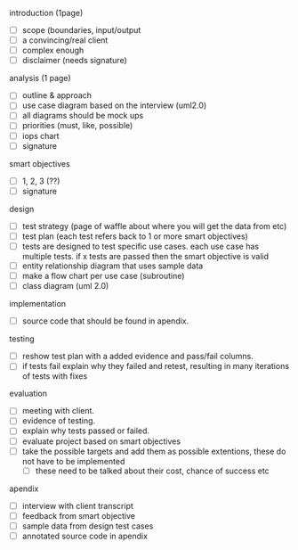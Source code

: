 introduction (1page)
- [ ] scope (boundaries, input/output
- [ ] a convincing/real client
- [ ] complex enough
- [ ] disclaimer (needs signature)

analysis (1 page)
- [ ] outline & approach
- [ ] use case diagram based on the interview (uml2.0)
- [ ] all diagrams should be mock ups
- [ ] priorities (must, like, possible)
- [ ] iops chart
- [ ] signature

smart objectives
- [ ] 1, 2, 3 (??)
- [ ] signature

design
- [ ] test strategy (page of waffle about where you will get the data from etc)
- [ ] test plan (each test refers back to 1 or more smart objectives)
- [ ] tests are designed to test specific use cases. each use case has multiple tests. if x tests are passed then the smart objective is valid
- [ ] entity relationship diagram that uses sample data
- [ ] make a flow chart per use case (subroutine)
- [ ] class diagram (uml 2.0)

implementation
- [ ] source code that should be found in apendix.

testing
- [ ] reshow test plan with a added evidence and pass/fail columns.
- [ ] if tests fail explain why they failed and retest, resulting in many iterations of tests with fixes

evaluation
- [ ] meeting with client.
- [ ] evidence of testing.
- [ ] explain why tests passed or failed.
- [ ] evaluate project based on smart objectives
- [ ] take the possible targets and add them as possible extentions, these do not have to be implemented
  - [ ] these need to be talked about their cost, chance of success etc

apendix
- [ ] interview with client transcript
- [ ] feedback from smart objective
- [ ] sample data from design test cases
- [ ] annotated source code in apendix
